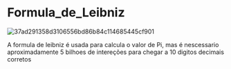 # Formula_de_Leibniz

![37ad291358d3106556bd86b84c114685445cf901](https://user-images.githubusercontent.com/89399378/170882354-8a79ca9b-da0c-4779-a9eb-206a4f8dc796.svg)

A formula de leibniz é usada para calcula o valor de Pi, mas é nescessario aproximadamente 5  bilhoes de intereções para chegar a 10 digitos decimais corretos


